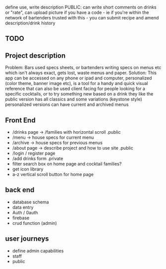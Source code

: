  define use, write description
PUBLIC: can write short comments on drinks or "rate", can upload picture
if you have a code - ie if you're within the network of bartenders trusted with this - you can submit recipe and amend description/drink history
## TODO

## Project description
 Problem: Bars used specs sheets, or bartenders writing specs on menus etc which isn't always exact, gets lost, waste menus and paper. 
 Solution: This app can be accessed on any phone or ipad and computer, personalized (color theme, banner image etc), is a tool for a handy and quick visual reference that can also be used client facing for people looking for a specific cocktails, or to try something new based on a drink they like
 the public version has all classics and some variations (keystone style)
 personalized versions can have current and archived menus


## Front End
 - /drinks page -> /families with horizontal scroll .public
 - /menu -> house specs for current menu
 - /archive -> house specs for previous menus
 - /about page -> describe project and how to use site .public
 - /login / register page
 - /add drinks form .private
 - filter search box on home page and cocktail families?
 - get icon library
 - a-z vertical scroll button for home page


## back end
  - database schema
  - data entry
  - Auth / 0auth
  - firebase
  - crud function (admin)

## user journeys
 - define admin capabilities
 - staff
 - public

